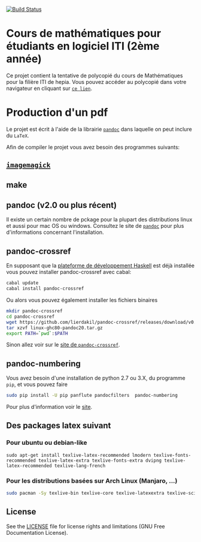 [![Build Status](https://travis-ci.org/mathintro/deuxieme_logiciel.svg?branch=master)](https://travis-ci.org/mathintro/linearalgebra)

# Cours de mathématiques pour étudiants en logiciel ITI (2ème année)

Ce projet contient la tentative de polycopié du cours de Mathématiques pour la filière ITI de hepia. Vous pouvez accéder au polycopié dans votre navigateur en cliquant sur [`ce lien`](https://mathintro.github.io/deuxieme_logiciel/). 

# Production d'un pdf

Le projet est écrit à l'aide de la librairie [`pandoc`](https://pandoc.org/installing.html) dans laquelle on peut inclure du `LaTeX`. 

Afin de compiler le projet vous avez besoin des programmes suivants:

## [`imagemagick`](http://www.imagemagick.org/script/index.php)

## make

## pandoc (v2.0 ou plus récent)

Il existe un certain nombre de pckage pour la plupart des distributions linux et aussi pour mac OS ou windows. Consultez le site de [`pandoc`](https://pandoc.org/installing.html) pour plus d'informations concernant l'installation.

## pandoc-crossref 

En supposant que la [plateforme de développement Haskell](http://hackage.haskell.org/platform/) est déjà installée vous pouvez installer pandoc-crossref avec cabal:

``` bash
cabal update
cabal install pandoc-crossref
```

Ou alors vous pouvez également installer les fichiers binaires
```bash
mkdir pandoc-crossref
cd pandoc-crossref
wget https://github.com/lierdakil/pandoc-crossref/releases/download/v0.3.0.1/linux-ghc80-pandoc20.tar.gz
tar xzvf linux-ghc80-pandoc20.tar.gz
export PATH=`pwd`:$PATH
```

Sinon allez voir sur le [site de `pandoc-crossref`](https://github.com/lierdakil/pandoc-crossref).
	
## pandoc-numbering

Vous avez besoin d'une installation de python 2.7 ou 3.X, du programme `pip`, et vous pouvez faire

``` bash
sudo pip install -U pip panflute pandocfilters  pandoc-numbering
```

Pour plus d'information voir le [site](https://pypi.python.org/pypi/pandoc-numbering).

## Des packages latex suivant 

### Pour ubuntu ou debian-like

```sudo apt-get install texlive-latex-recommended lmodern texlive-fonts-recommended texlive-latex-extra texlive-fonts-extra dvipng texlive-latex-recommended texlive-lang-french```

### Pour les distributions basées sur Arch Linux (Manjaro, ...)

```bash
sudo pacman -Sy texlive-bin texlive-core texlive-latexextra texlive-science texlive-fontsextra texlive-formatsextra
```

## License

See the [LICENSE](LICENSE.md) file for license rights and limitations (GNU Free Documentation License).